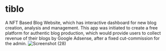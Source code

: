 # tiblo
A NFT Based Blog Website, which has interactive dashboard for new blog creation, analysis and management. This app was initiated to create a free platform for authentic blog production, which would provide users to collect revenue of their blogs by Google Adsense, after a fixed cut-commission for the admin.
![Screenshot (28)](https://github.com/user-attachments/assets/b4e21004-4a26-478e-bd22-0c6eb8c62bbd)
